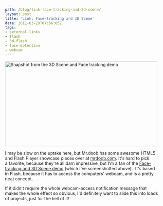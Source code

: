 ```yaml
---
path: /blog/link-face-tracking-and-3d-scene/
layout: post
title: 'Link: Face-tracking and 3D Scene'
date: 2011-03-28T07:56:05Z
tags:
- external-links
- flash
- 3d-flash
- face-detection
- webcam
---
```


<img class="alignnone size-full wp-image-1281" title="Snapshot from the 3D Scene and Face tracking demo" src="/content/images/2011/03/mrdoob.png" alt="Snapshot from the 3D Scene and Face tracking demo" width="500" height="280" />

I may be slow on the uptake here, but Mr.doob has some awesome HTML5 and Flash Player showcase pieces over at <a title="Open &quot;mrdoob.com&quot; in a new window." href="http://mrdoob.com/" target="_blank">mrdoob.com</a>. It's hard to pick a favorite, because they're all darn impressive, but I'm a fan of the <a title="Open &quot;mrdoob.com&quot;s Face tracking and 3D Scene demo in a new window." href="http://mrdoob.com/90/Face_tracking_+_3D_Scene" target="_blank">Face-tracking and 3D Scene demo</a> (which I've screenshotted above).  It's based in Flash, because it has to access the computers' webcam, and is a pretty neat concept.

If it didn't require the whole webcam-access notification message that makes the whole effect so obvious, I'd definitely want to slide this into loads of projects, just for the hell of it!